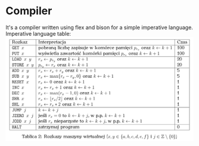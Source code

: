 # Compiler

It's a compiler written using flex and bison for a simple imperative language.
Imperative language table:
![alt text](https://github.com/mateuszkochanek/Compiler/blob/master/imperative-lang-tab.png)
